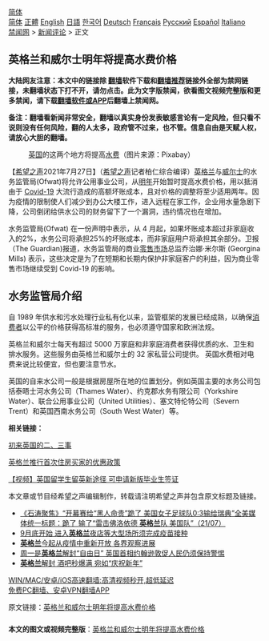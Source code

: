  <!-- 面包屑导航 --> <div class="breadcrumb"><!-- GTranslate: https://gtranslate.io/ -->  <div class="switcher notranslate">  <div class="selected">  <a href="#" onclick="return false;"> 简体</a>  </div>  <div class="option">  <a href="https://www.bannedbook.org" onclick="doGTranslate('zh-CN|zh-CN');jQuery('div.switcher div.selected a').html(jQuery(this).html());return false;" title="简体中文" class="nturl selected"> 简体</a>  <a href="https://www.bannedbook.org/zh-tw/" onclick="doGTranslate('zh-CN|zh-TW');jQuery('div.switcher div.selected a').html(jQuery(this).html());return false;" title="繁體中文" class="nturl"> 正體</a>  <a href="https://www.bannedbook.org/en/" onclick="doGTranslate('zh-CN|en');jQuery('div.switcher div.selected a').html(jQuery(this).html());return false;" title="English" class="nturl"> English</a>  <a href="https://www.bannedbook.org/ja/" onclick="doGTranslate('zh-CN|ja');jQuery('div.switcher div.selected a').html(jQuery(this).html());return false;" title="日本語" class="nturl"> 日語</a>  <a href="https://www.bannedbook.org/ko/" onclick="doGTranslate('zh-CN|ko');jQuery('div.switcher div.selected a').html(jQuery(this).html());return false;" title="한국어" class="nturl"> 한국어</a>  <a href="https://www.bannedbook.org/de/" onclick="doGTranslate('zh-CN|de');jQuery('div.switcher div.selected a').html(jQuery(this).html());return false;" title="Deutsch" class="nturl"> Deutsch</a>  <a href="https://www.bannedbook.org/fr/" onclick="doGTranslate('zh-CN|fr');jQuery('div.switcher div.selected a').html(jQuery(this).html());return false;" title="Français" class="nturl"> Français</a>  <a href="https://www.bannedbook.org/ru/" onclick="doGTranslate('zh-CN|ru');jQuery('div.switcher div.selected a').html(jQuery(this).html());return false;" title="Русский" class="nturl"> Русский</a>  <a href="https://www.bannedbook.org/es/" onclick="doGTranslate('zh-CN|es');jQuery('div.switcher div.selected a').html(jQuery(this).html());return false;" title="Español" class="nturl"> Español</a>  <a href="https://www.bannedbook.org/it/" onclick="doGTranslate('zh-CN|it');jQuery('div.switcher div.selected a').html(jQuery(this).html());return false;" title="Italiano" class="nturl"> Italiano</a>  </div>  </div>      <div class='breadcrumb-sub'><!-- Breadcrumb NavXT 6.3.0 --> <a href="https://www.bannedbook.org/" class="home">禁闻网</a> &gt; <a href="https://www.bannedbook.org/bnews/comments/" class="category">新闻评论</a> &gt; 正文</div></div><h2>英格兰和威尔士明年将提高水费价格</h2> <p class="notice"><b>大陆网友注意：本文中的链接除 <a href="https://github.com/bannedbook/fanqiang" >翻墙</a>软件下载和<a href="https://github.com/killgcd/justmysocks/blob/master/README.md">翻墙推荐</a>链接外全部为禁网链接，未翻墙状态下打不开，请勿点击。此为文字版禁闻，欲看图文视频完整版和更多禁闻，请下载<a href="https://github.com/bannedbook/fanqiang">翻墙软件或APP</a>后翻墙上禁闻网。</p><p>备注：翻墙看新闻非常安全，翻墙以真实身份发表敏感言论有一定风险，但只看不说则没有任何风险，翻的人太多，政府管不过来，也不管。信息自由是天赋人权，请放心大胆的翻墙。</b></p>  <div class="entry"> <figure><figcaption><a href="https://www.bannedbook.org/bnews/tag/%e8%8b%b1%e5%9b%bd/" class="st_tag internal_tag" rel="tag" title="标签 英国 下的日志">英国</a>的这两个地方将提高<a href="https://www.bannedbook.org/bnews/tag/%e6%b0%b4%e8%b4%b9/" class="st_tag internal_tag" rel="tag" title="标签 水费 下的日志">水费</a>（图片来源：Pixabay）</figcaption></figure> <p>【<span class='wp_keywordlink_affiliate'><a href="https://www.soundofhope.org" title="希望之声" target="_blank">希望之声</a></span>2021年7月27日】（<a href="https://www.bannedbook.org/bnews/tag/%e5%b8%8c%e6%9c%9b%e4%b9%8b%e5%a3%b0/" class="st_tag internal_tag" rel="tag" title="标签 希望之声 下的日志">希望之声</a>记者柏仁综合编译）<a href="https://www.bannedbook.org/bnews/tag/%e8%8b%b1%e6%a0%bc%e5%85%b0/" class="st_tag internal_tag" rel="tag" title="标签 英格兰 下的日志">英格兰</a>与<a href="https://www.bannedbook.org/bnews/tag/%E5%A8%81%E5%B0%94%E5%A3%AB/" class="st_tag internal_tag" rel="tag" title="标签 威尔士 下的日志">威尔士</a>的水务监管局(Ofwat)将允许公用事业公司，从<a href="https://www.bannedbook.org/bnews/tag/%E6%98%8E%E5%B9%B4/" class="st_tag internal_tag" rel="tag" title="标签 明年 下的日志">明年</a>开始暂时提高水费价格，用以抵消由于 <a href="https://www.bannedbook.org/bnews/tag/covid-19/" class="st_tag internal_tag" rel="tag" title="标签 Covid-19 下的日志">Covid-19</a> 大流行造成的高额坏账成本，且对价格的调整将至少适用两年。因为疫情的限制使人们减少到办公大楼工作，进入远程在家工作，企业用水量急剧下降，公司倒闭给供水公司的财务留下了一个漏洞，违约情况也在增加。</p> <p>水务监管局(Ofwat) 在一份声明中表示，从 4 月起，如果坏账成本超过非家庭收入的2%，水务公司将承担25%的坏账成本，而非家庭用户将承担其余部分。卫报（The Guardian)报道，水务监管局的商业<a href="https://www.bannedbook.org/bnews/tag/%E9%9B%B6%E5%94%AE%E5%B8%82%E5%9C%BA/" class="st_tag internal_tag" rel="tag" title="标签 零售市场 下的日志">零售市场</a>总监乔治娜·米尔斯 (Georgina Mills) 表示，这些决定是为了在短期和长期内保护非家庭客户的利益，因为商业零售市场继续受到 Covid-19 的影响。</p> <h2><strong>水务监管局介绍</strong></h2> <p>自 1989 年供水和污水处理行业私有化以来，监管框架的发展已经成熟，以确保<a href="https://www.bannedbook.org/bnews/tag/%E6%B6%88%E8%B4%B9%E8%80%85/" class="st_tag internal_tag" rel="tag" title="标签 消费者 下的日志">消费者</a>以公平的价格获得高标准的服务，也必须遵守国家和欧洲法规。</p>  <p>英格兰和威尔士每天有超过 5000 万家庭和非家庭消费者获得优质的水、卫生和排水服务。这些服务由英格兰和威尔士的 32 家私营公司提供。 英国水费相对电费来说比较便宜，但也要注意节水。</p> <p>英国的自来水公司一般是根据房屋所在地的位置划分。例如英国主要的水务公司包括泰晤士河水务公司（Thames Water）、约克郡水务有限公司（Yorkshire Water）、联合公用事业公司（United Utilities）、塞文特伦特公司（Severn Trent）和英国西南水务公司（South West Water）等。</p> <p><strong>相关链接：</strong></p>  <p><a href="https://www.soundofhope.org/post/524615?lang=b5">初来英国的二、三事</a></p> <p><a href="https://www.soundofhope.org/post/513038?lang=b5">英格兰推行首次住房买家的优惠政策</a></p> <p><a href="https://www.soundofhope.org/post/522920?lang=b5">【视频】英国留学生留英新途径 可申请新版毕业生签证</a></p>  <p>本文章或节目经希望之声编辑制作，转载请注明希望之声并包含原文标题及链接。 </p> <ul class='op-related-articles' title='相关阅读'> <li><a href='https://www.bannedbook.org/bnews/bannedvideo/20210722/1591833.html' target='_blank'>《石涛聚焦》“开幕赛给“黑人命贵”跪了 美国女子足球队0:3输给瑞典”全美媒体统一标题：跪了 输了“雷击佛洛依德 <b>英格兰</b>队 美国队”（21/07）</a></li> <li><a href='https://www.bannedbook.org/bnews/baitai/20210720/1590726.html' target='_blank'>9月底开始 进入<b>英格兰</b>夜店等大型场所须完成疫苗接种</a></li> <li><a href='https://www.bannedbook.org/bnews/comments/20210720/1590299.html' target='_blank'><b>英格兰</b>今起从疫情中重新开放 各界观察进展</a></li> <li><a href='https://www.bannedbook.org/bnews/baitai/20210719/1590130.html' target='_blank'>周一是<b>英格兰</b>解封“自由日” 英国首相约翰逊敦促人民仍须保持警惕</a></li> <li><a href='https://www.bannedbook.org/bnews/worldnews/20210719/1589975.html' target='_blank'><b>英格兰</b>解封 酒吧秒爆满 宛如“庆祝新年”</a></li> </ul> <p class="texttj"> <a href="https://github.com/bannedbook/fanqiang/wiki/V2ray%E6%9C%BA%E5%9C%BA" target="_blank">WIN/MAC/安卓/iOS高速翻墙:高清视频秒开,超低延迟</a><br/> <a href="https://github.com/bannedbook/fanqiang/wiki/%E7%A6%81%E9%97%BB%E7%BD%91%E5%AE%89%E5%8D%93%E7%BF%BB%E5%A2%99%E6%96%B0%E9%97%BBAPP" target="_blank">免费PC翻墙、安卓VPN翻墙APP</a></p><p>原文链接：<a class="src_link"  href="https://www.soundofhope.org/post/529550" target="_blank">英格兰和威尔士明年将提高水费价格</a></p> <a name='sharetosocial'></a>  <div style="margin-bottom:5px;padding-bottom:5px;clear:both"> <div id="archive-pix-1" class="banner-ads"> <!-- AuctionX Display platform tag START --> <div id="26318x728x90x621x_ADSLOT2" clicktrack="%%CLICK_URL_ESC%%"></div> <!-- AuctionX Display platform tag END --> </div> <div id="archive-pix-2" class="banner-ads"> <!-- AuctionX Display platform tag START --> <div id="26315x300x250x621x_ADSLOT2" clicktrack="%%CLICK_URL_ESC%%"></div> <!-- AuctionX Display platform tag END --> </div> </div>  <div id="archive-pix-1" class="banner-ads"> <!-- AuctionX Display platform tag START --> <div id="26318x728x90x621x_ADSLOT3" clicktrack="%%CLICK_URL_ESC%%"></div> <!-- AuctionX Display platform tag END --> </div> <div><b>本文的图文或视频完整版</b>：<a href='https://www.bannedbook.org/bnews/comments/20210728/1595448.html'>英格兰和威尔士明年将提高水费价格</a></div>  </div><!--END ENTRY--> 